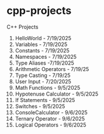 # cpp-projects
C++ Projects
1. HelloWorld - 7/19/2025
2. Variables  - 7/19/2025
3. Constants  - 7/19/2025
4. Namespaces - 7/19/2025
5. Type Aliases -7/19/2025
6. Arithmetic Operators - 7/19/25
7. Type Casting - 7/19/25
8. User Input - 7/20/2025
9. Math Functions - 9/5/2025
10. Hypotenuse Calculator - 9/5/2025
11. If Statements - 9/5/2025
12. Switches - 9/5/2025
13. ConsoleCalculator - 9/6/2025
14. Ternary Operator - 9/6/2025
15. Logical Operators - 9/6/2025

